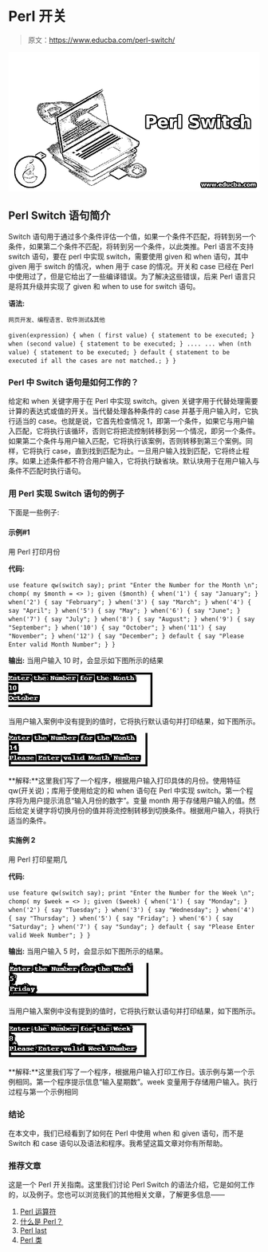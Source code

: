 # Perl 开关

> 原文：<https://www.educba.com/perl-switch/>

![Perl Switch](img/d07beb1303b271177034679d95fe28b0.png)



## Perl Switch 语句简介

Switch 语句用于通过多个条件评估一个值，如果一个条件不匹配，将转到另一个条件，如果第二个条件不匹配，将转到另一个条件，以此类推。Perl 语言不支持 switch 语句，要在 perl 中实现 switch，需要使用 given 和 when 语句，其中 given 用于 switch 的情况，when 用于 case 的情况。开关和 case 已经在 Perl 中使用过了，但是它给出了一些编译错误。为了解决这些错误，后来 Perl 语言只是将其升级并实现了 given 和 when to use for switch 语句。

**语法:**

<small>网页开发、编程语言、软件测试&其他</small>

`given(expression)
{
when ( first value)
{
statement to be executed;
}
when (second value)
{
statement to be executed;
}
....
...
when (nth value)
{
statement to be executed;
}
default
{
statement to be executed if all the cases are not matched.;
}
}`

### Perl 中 Switch 语句是如何工作的？

给定和 when 关键字用于在 Perl 中实现 switch。given 关键字用于代替处理需要计算的表达式或值的开关。当代替处理各种条件的 case 并基于用户输入时，它执行适当的 case。也就是说，它首先检查情况 1，即第一个条件，如果它与用户输入匹配，它将执行该循环，否则它将把流控制转移到另一个情况，即另一个条件。如果第二个条件与用户输入匹配，它将执行该案例，否则转移到第三个案例。同样，它将执行 case，直到找到匹配为止。一旦用户输入找到匹配，它将终止程序。如果上述条件都不符合用户输入，它将执行缺省块。默认块用于在用户输入与条件不匹配时执行语句。

### 用 Perl 实现 Switch 语句的例子

下面是一些例子:

#### 示例#1

用 Perl 打印月份

**代码:**

`use feature qw(switch say);
print "Enter the Number for the Month \n";
chomp( my $month = <> );
given ($month)
{
when('1')
{
say "January";
}
when('2')
{
say "February";
}
when('3')
{
say "March";
}
when('4')
{
say "April";
}
when('5')
{
say "May";
}
when('6')
{
say "June";
}
when('7')
{
say "July";
}
when('8')
{
say "August";
}
when('9')
{
say "September";
}
when('10')
{
say "October";
}
when('11')
{
say "November";
}
when('12')
{
say "December";
}
default
{
say "Please Enter valid Month Number";
}
}`

**输出:**
当用户输入 10 时，会显示如下图所示的结果

![Perl Switch1](img/81fc8adb78f6100a0558dc7b3c27d65c.png)



当用户输入案例中没有提到的值时，它将执行默认语句并打印结果，如下图所示。

![Perl Switch2](img/704aa2e8fd8a3e8bf25f167ac818c88c.png)



**解释:**这里我们写了一个程序，根据用户输入打印具体的月份。使用特征 qw(开关说)；库用于使用给定的和 when 语句在 Perl 中实现 switch。第一个程序将为用户提示消息“输入月份的数字”。变量 month 用于存储用户输入的值。然后给定关键字将切换月份的值并将流控制转移到切换条件。根据用户输入，将执行适当的条件。

#### 实施例 2

用 Perl 打印星期几

**代码:**

`use feature qw(switch say);
print "Enter the Number for the Week \n";
chomp( my $week = <> );
given ($week)
{
when('1')
{
say "Monday";
}
when('2')
{
say "Tuesday";
}
when('3')
{
say "Wednesday";
}
when('4')
{
say "Thursday";
}
when('5')
{
say "Friday";
}
when('6')
{
say "Saturday";
}
when('7')
{
say "Sunday";
}
default
{
say "Please Enter valid Week Number";
}
}`

**输出:**
当用户输入 5 时，会显示如下图所示的结果。

![Perl Switch3](img/f5cf98ecfdf823e4f821658a2d03e776.png)



当用户输入案例中没有提到的值时，它将执行默认语句并打印结果，如下图所示。

![Perl Switch4](img/b2e247ade9b970ea337f24b8fab7ea6f.png)



**解释:**这里我们写了一个程序，根据用户输入打印工作日。该示例与第一个示例相同。第一个程序提示信息“输入星期数”。week 变量用于存储用户输入。执行过程与第一个示例相同

### 结论

在本文中，我们已经看到了如何在 Perl 中使用 when 和 given 语句，而不是 Switch 和 case 语句以及语法和程序。我希望这篇文章对你有所帮助。

### 推荐文章

这是一个 Perl 开关指南。这里我们讨论 Perl Switch 的语法介绍，它是如何工作的，以及例子。您也可以浏览我们的其他相关文章，了解更多信息——

1.  [Perl 运算符](https://www.educba.com/perl-operators/)
2.  [什么是 Perl？](https://www.educba.com/what-is-perl/)
3.  [Perl last](https://www.educba.com/perl-last/)
4.  [Perl 类](https://www.educba.com/perl-class/)






